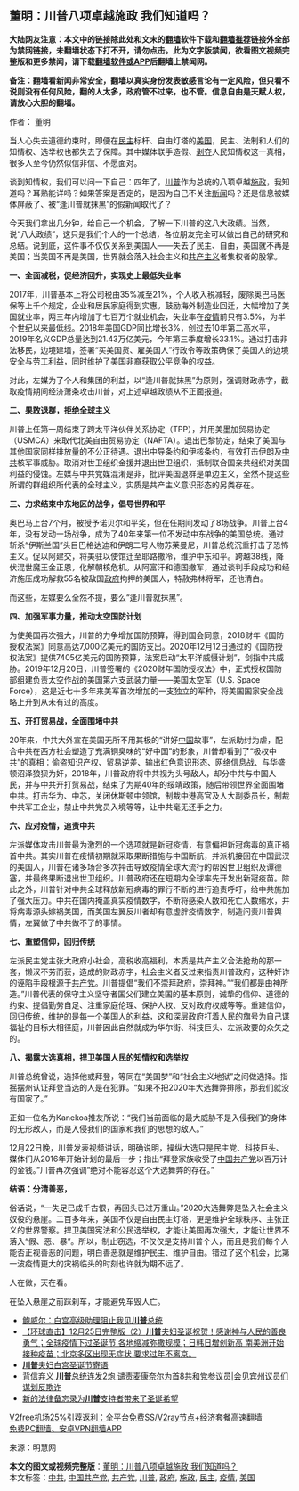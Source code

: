  <h2>董明：川普八项卓越施政 我们知道吗？</h2> <p class="notice"><b>大陆网友注意：本文中的链接除此处和文末的<a href="https://github.com/bannedbook/fanqiang" >翻墙</a>软件下载和<a href="https://github.com/killgcd/justmysocks/blob/master/README.md">翻墙推荐</a>链接外全部为禁网链接，未翻墙状态下打不开，请勿点击。此为文字版禁闻，欲看图文视频完整版和更多禁闻，请下载<a href="https://github.com/bannedbook/fanqiang">翻墙软件或APP</a>后翻墙上禁闻网。</p><p>备注：翻墙看新闻非常安全，翻墙以真实身份发表敏感言论有一定风险，但只看不说则没有任何风险，翻的人太多，政府管不过来，也不管。信息自由是天赋人权，请放心大胆的翻墙。</b></p>  <div class="entry"> <p>作者： 董明</p> <p>当人心失去道德约束时，即便在<a href="https://www.bannedbook.org/bnews/tag/%e6%b0%91%e4%b8%bb/" class="st_tag internal_tag" rel="tag" title="标签 民主 下的日志">民主</a>标杆、自由灯塔的<a href="https://www.bannedbook.org/bnews/tag/%e7%be%8e%e5%9b%bd/" class="st_tag internal_tag" rel="tag" title="标签 美国 下的日志">美国</a>，民主、法制和人们的知情权、选举权也都失去了保障。其中媒体联手造假、<span class='wp_keywordlink'><a href="https://www.bannedbook.org/forum2/topic21.html" title="《剥夺》 黄建民 著" target="_blank">剥夺</a></span>人民知情权这一真相，很多人至今仍然似信非信、不愿面对。</p> <p>谈到知情权，我们可以问一下自己：四年了，<a href="https://www.bannedbook.org/bnews/tag/%e5%b7%9d%e6%99%ae/" class="st_tag internal_tag" rel="tag" title="标签 川普 下的日志">川普</a>作为总统的八项卓越<a href="https://www.bannedbook.org/bnews/tag/%E6%96%BD%E6%94%BF/" class="st_tag internal_tag" rel="tag" title="标签 施政 下的日志">施政</a>，我知道吗？耳熟能详吗？如果答案是否定的，是因为自己不关注<span class='wp_keywordlink_affiliate'><a href="https://www.bannedbook.org/" title="新闻">新闻</a></span>吗？还是信息被媒体屏蔽了、被“逢川普就抹黑”的假新闻取代了？</p> <p>今天我们拿出几分钟，给自己一个机会，了解一下川普的这八大政绩。当然，说“八大政绩”，这只是我们个人的一个总结，各位朋友完全可以做出自己的研究和总结。说到底，这件事不仅仅关系到美国人——失去了民主、自由，美国就不再是美国；当美国不再是美国，世界就会落入社会主义和<span class='wp_keywordlink'><a href="https://www.bannedbook.org/forum2/topic6177.html" title="《共产主义的终极目的》" target="_blank">共产主义</a></span>者集权者的股掌。</p> <p><strong>一、全面减税，促经济回升，实现史上最低失业率</strong></p> <p>2017年，川普基本上将公司税由35%减至21%，个人收入税减轻，废除奥巴马医保等上千个规定，企业和居民家庭得到实惠。鼓励海外制造业回迁，大幅增加了美国就业率，两三年内增加了七百万个就业机会，失业率在<a href="https://www.bannedbook.org/bnews/tag/%E7%96%AB%E6%83%85/" class="st_tag internal_tag" rel="tag" title="标签 疫情 下的日志">疫情</a>前只有3.5%，为半个世纪以来最低线。2018年美国GDP同比增长3%，创过去10年第二高水平，2019年名义GDP总量达到21.43万亿美元，今年第三季度增长33.1%。通过打击非法移民，边境建墙，签署“买美国货、雇美国人”行政令等政策确保了美国人的边境安全与劳工利益，同时维护了美国非裔获取公平竞争的权益。</p> <p>对此，左媒为了个人和集团的利益，以“逢川普就抹黑”为原则，强调财政赤字，截取疫情期间经济萧条攻击川普，对上述卓越政绩从不正面报道。</p>  <p><strong>二、果敢退群，拒绝全球主义</strong></p> <p>川普上任第一周结束了跨太平洋伙伴关系协定（TPP），并用美墨加贸易协定（USMCA）来取代北美自由贸易协定（NAFTA）。退出巴黎协定，结束了美国与其他国家同样排放量的不公正待遇。退出中导条约和伊核条约，有效打击伊朗及<a href="https://www.bannedbook.org/bnews/tag/%e4%b8%ad%e5%85%b1/" class="st_tag internal_tag" rel="tag" title="标签 中共 下的日志">中共</a>核军事威胁。取消对世卫组织金援并退出世卫组织，抵制联合国亲共组织对美国利益的侵蚀。左媒与中共党媒混淆是非，批评美国退群是单边主义，全然不提这些所谓的群组织所代表的全球主义，实质是共产主义意识形态的另类存在。</p> <p><strong>三、力求结束中东地区的战争，倡导世界和平</strong></p> <p>奥巴马上台7个月，被授予诺贝尔和平奖，但在任期间发动了8场战争。川普上台4年，没有发动一场战争，成为了40年来第一位不发动中东战争的美国总统。通过斩杀“伊斯兰国”头目巴格达迪和伊朗二号人物苏莱曼尼，川普总统沉重打击了恐怖主义。促以阿建交，将美驻以使馆迁至耶路撒冷，维护中东和平。跨越38线，降伏混世魔王金正恩，化解朝核危机。从阿富汗和德国撤军，通过谈判手段成功和经济施压成功解救55名被敌国<a href="https://www.bannedbook.org/bnews/tag/%e6%94%bf%e5%ba%9c/" class="st_tag internal_tag" rel="tag" title="标签 政府 下的日志">政府</a>拘押的美国人，特赦弗林将军，还他清白。</p> <p>而这些，左媒要么全然不提，要么“逢川普就抹黑”。</p> <p><strong>四、加强军事力量，推动太空国防计划</strong></p> <p>为使美国再次强大，川普的力争增加国防预算，得到国会同意，2018财年《国防授权法案》同意高达7,000亿美元的国防支出。2020年12月12日通过的《国防授权法案》提供7405亿美元的国防预算，法案启动“太平洋威慑计划”，剑指中共威胁。2019年12月20日，川普签署的《2020财年国防授权法》中，正式授权国防部组建负责太空作战的美国第六支武装力量——美国太空军（U.S. Space Force），这是近七十多年来美军首次增加的一支独立的军种，将美国国家安全战略上升到从未有过的高度。</p>  <p><strong>五、开打贸易战，全面围堵中共</strong></p> <p>20年来，中共大外宣在美国无所不用其极的“讲好<span class='wp_keywordlink_affiliate'><a href="https://www.bannedbook.org/" title="中国" target="_blank">中国</a></span>故事”，左派助纣为虐，配合中共在西方社会塑造了充满铜臭味的“好中国”的形象，川普却看到了“极权中共”的真相：偷盗知识产权、贸易逆差、输出红色意识形态、网络信息战、与华盛顿沼泽狼狈为奸，2018年，川普政府将中共视为头号敌人，却分中共与中国人民，并与中共开打贸易战，结束了为期40年的绥靖政策，随后带领世界全面围堵中共。打击华为、中芯，关闭休斯顿中领馆，制裁中港高官及人大副委员长，制裁中共军工企业，禁止中共党员入境等等，让中共毫无还手之力。</p> <p><strong>六、应对疫情，追责中共</strong></p> <p>左派媒体攻击川普最为激烈的一个选项就是新冠疫情，有意偏袒新冠病毒的真正祸首中共。其实川普在疫情初期就采取果断措施与中国断航，并派机接回在中国武汉的美国人，川普在诸多场合多次抨击导致疫情全球大流行的帮凶世卫组织及谭德塞，并最终果断退出世卫组织。川普政府还在短期内全球率先开发出新冠疫苗。除此之外，川普针对中共全球释放新冠病毒的罪行不断的进行追责呼吁，给中共施加了强大压力。中共在国内掩盖真实疫情数字，不断将感染人数和死亡人数缩水，并将病毒源头嫁祸美国，而美国左翼反川者却有意虚胖疫情数字，制造问责川普舆情，左翼做了中共做不了的事情。</p> <p><strong>七、重塑信仰，回归传统</strong></p> <p>左派民主党主张大政府小社会，高税收高福利，本质是共产主义合法抢劫的那一套，懒汉不劳而获，造成的财政赤字，社会主义者反过来指责川普政府，这种奸诈的诬陷手段根源于<a href="https://www.bannedbook.org/bnews/tag/%e5%85%b1%e4%ba%a7%e5%85%9a/" class="st_tag internal_tag" rel="tag" title="标签 共产党 下的日志">共产党</a>。川普提倡“我们不崇拜政府，崇拜神。”“我们都是由神所造。”川普代表的保守主义坚守者国父们建立美国的基本原则，诚挚的信仰、道德的约束、提倡勤劳自足、注重家庭伦理、保护人权、反对政府权威等等。重建信仰，回归传统，维护的是每一个美国人的利益，这和深层政府打着人民的旗号为自己谋福祉的目标大相径庭，川普因此自然就成为华尔街、科技巨头、左派政要的众矢之的。</p> <p><strong>八、揭露大选真相，捍卫美国人民的知情权和选举权</strong></p>  <p>川普总统曾说，选择他或拜登，等同在“美国梦”和“社会主义地狱”之间做选择。指摇摆州认证拜登当选的人是在犯罪。“如果不把2020年大选舞弊排除，那我们就没有国家了。”</p> <p>正如一位名为Kanekoa推友所说：“我们当前面临的最大威胁不是入侵我们的身体的无形敌人，而是入侵我们的国家和我们的思想的敌人。”</p> <p>12月22日晚，川普发表视频讲话，明确说明，操纵大选只是民主党、科技巨头、媒体们从2016年开始计划的最后一步；指出“拜登家族收受了<a href="https://www.bannedbook.org/bnews/tag/%e4%b8%ad%e5%9b%bd%e5%85%b1%e4%ba%a7%e5%85%9a/" class="st_tag internal_tag" rel="tag" title="标签 中国共产党 下的日志">中国共产党</a>以百万计的金钱。”川普再次强调“绝对不能容忍这个大选舞弊的存在。”</p> <p><strong>结语：分清善恶，</strong></p> <p>俗话说，“一失足已成千古恨，再回头已过万重山。”2020大选舞弊是坠入社会主义奴役的悬崖。二百多年来，美国不仅是自由民主灯塔，更是维护全球秩序、主张正义的世界警察。捍卫美国宪法和公民选举权，才能让美国再次强大，才能让世界不落入“假、恶、暴”。所以，制止窃选，不仅仅是支持川普个人，而且是我们每个人能否正视善恶的问题，明白善恶就是维护民主、维护自由。错过了这个机会，比第一波疫情更大的灾祸临头的时刻也许就为期不远了。</p> <p>人在做，天在看。</p> <p>在坠入悬崖之前踩刹车，才能避免车毁人亡。</p>  <ul class='op-related-articles' title='相关阅读'> <li><a href='https://www.bannedbook.org/bnews/comments/20201226/1455149.html' target='_blank'>鲍威尔：白宫高级助理阻止我见<b>川普</b>总统</a></li> <li><a href='https://www.bannedbook.org/bnews/bannedvideo/20201226/1455147.html' target='_blank'>【环球直击】12月25日完整版（2）<b>川普</b>夫妇圣诞祝贺！感谢神与人民的善良勇气；全球疫情下过圣诞节 各地缩减弥撒规模；日韩日增创新高 南美洲开始接种疫苗；北京多区出现无症状 要求过年不离京。</a></li> <li><a href='https://www.bannedbook.org/bnews/bannedvideo/20201226/1455146.html' target='_blank'><b>川普</b>夫妇白宫圣诞节寄语</a></li> <li><a href='https://www.bannedbook.org/bnews/cnnews/20201226/1455145.html' target='_blank'>背信弃义 <b>川普</b>总统连发2炮 谴责麦康奈尔为首8共和党参议员|会见宾州议员们谋划反欺诈</a></li> <li><a href='https://www.bannedbook.org/bnews/cnnews/20201226/1455139.html' target='_blank'>新的法律备忘录为<b>川普</b>支持者带来了圣诞希望</a></li> </ul> <p class="texttj"> <a href="https://www.bannedbook.org/forum23/topic22702.html" target="_blank">V2free机场25%引荐返利：全平台免费SS/V2ray节点+经济套餐高速翻墙</a><br/> <a href="https://github.com/bannedbook/fanqiang/wiki/%E7%A6%81%E9%97%BB%E7%BD%91%E5%AE%89%E5%8D%93%E7%BF%BB%E5%A2%99%E6%96%B0%E9%97%BBAPP" target="_blank">免费PC翻墙、安卓VPN翻墙APP</a></p><p> 来源：明慧网 </p><a name='sharetosocial'></a>       <div><b>本文的图文或视频完整版</b>：<a href='https://www.bannedbook.org/bnews/comments/20201226/1455153.html'>董明：川普八项卓越施政 我们知道吗？</a></div>  </div><!--END ENTRY--> <div class="postfooter"> <div>本文标签：<a href="https://www.bannedbook.org/bnews/tag/%e4%b8%ad%e5%85%b1/" rel="tag">中共</a>, <a href="https://www.bannedbook.org/bnews/tag/%e4%b8%ad%e5%9b%bd%e5%85%b1%e4%ba%a7%e5%85%9a/" rel="tag">中国共产党</a>, <a href="https://www.bannedbook.org/bnews/tag/%e5%85%b1%e4%ba%a7%e5%85%9a/" rel="tag">共产党</a>, <a href="https://www.bannedbook.org/bnews/tag/%e5%b7%9d%e6%99%ae/" rel="tag">川普</a>, <a href="https://www.bannedbook.org/bnews/tag/%e6%94%bf%e5%ba%9c/" rel="tag">政府</a>, <a href="https://www.bannedbook.org/bnews/tag/%E6%96%BD%E6%94%BF/" rel="tag">施政</a>, <a href="https://www.bannedbook.org/bnews/tag/%e6%b0%91%e4%b8%bb/" rel="tag">民主</a>, <a href="https://www.bannedbook.org/bnews/tag/%E7%96%AB%E6%83%85/" rel="tag">疫情</a>, <a href="https://www.bannedbook.org/bnews/tag/%e7%be%8e%e5%9b%bd/" rel="tag">美国</a></div>  </div><!--END POSTFOOTER--> 